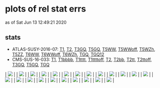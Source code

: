 # plots of rel stat errs
as of Sat Jun 13 12:49:21 2020

## stats
 * ATLAS-SUSY-2016-07: [T1](#CMS-SUS-16-033_TGQ), [T2](#CMS-SUS-16-033_TGQ), [T3GQ](#CMS-SUS-16-033_TGQ), [T5GQ](#CMS-SUS-16-033_TGQ), [T5WW](#CMS-SUS-16-033_TGQ), [T5WWoff](#CMS-SUS-16-033_TGQ), [T5WZh](#CMS-SUS-16-033_TGQ), [T5ZZ](#CMS-SUS-16-033_TGQ), [T6WW](#CMS-SUS-16-033_TGQ), [T6WWoff](#CMS-SUS-16-033_TGQ), [T6WZh](#CMS-SUS-16-033_TGQ), [TGQ](#CMS-SUS-16-033_TGQ), [TGQ12](#CMS-SUS-16-033_TGQ)
 * CMS-SUS-16-033: [T1](#CMS-SUS-16-033_TGQ), [T1bbbb](#CMS-SUS-16-033_TGQ), [T1tttt](#CMS-SUS-16-033_TGQ), [T1ttttoff](#CMS-SUS-16-033_TGQ), [T2](#CMS-SUS-16-033_TGQ), [T2bb](#CMS-SUS-16-033_TGQ), [T2tt](#CMS-SUS-16-033_TGQ), [T2ttoff](#CMS-SUS-16-033_TGQ), [T3GQ](#CMS-SUS-16-033_TGQ), [T5GQ](#CMS-SUS-16-033_TGQ), [TGQ](#CMS-SUS-16-033_TGQ)

| <a name="ATLAS-SUSY-2016-07_T1"></a><img src="ATLAS-SUSY-2016-07_T1?2045361" />                               |
| <a name="ATLAS-SUSY-2016-07_T2"></a><img src="ATLAS-SUSY-2016-07_T2?2045361" />                               |
| <a name="ATLAS-SUSY-2016-07_T3GQ"></a><img src="ATLAS-SUSY-2016-07_T3GQ?2045361" />                               |
| <a name="ATLAS-SUSY-2016-07_T5GQ"></a><img src="ATLAS-SUSY-2016-07_T5GQ?2045361" />                               |
| <a name="ATLAS-SUSY-2016-07_T5WW"></a><img src="ATLAS-SUSY-2016-07_T5WW?2045361" />                               |
| <a name="ATLAS-SUSY-2016-07_T5WWoff"></a><img src="ATLAS-SUSY-2016-07_T5WWoff?2045361" />                               |
| <a name="ATLAS-SUSY-2016-07_T5WZh"></a><img src="ATLAS-SUSY-2016-07_T5WZh?2045361" />                               |
| <a name="ATLAS-SUSY-2016-07_T5ZZ"></a><img src="ATLAS-SUSY-2016-07_T5ZZ?2045361" />                               |
| <a name="ATLAS-SUSY-2016-07_T6WW"></a><img src="ATLAS-SUSY-2016-07_T6WW?2045361" />                               |
| <a name="ATLAS-SUSY-2016-07_T6WWoff"></a><img src="ATLAS-SUSY-2016-07_T6WWoff?2045361" />                               |
| <a name="ATLAS-SUSY-2016-07_T6WZh"></a><img src="ATLAS-SUSY-2016-07_T6WZh?2045361" />                               |
| <a name="ATLAS-SUSY-2016-07_TGQ"></a><img src="ATLAS-SUSY-2016-07_TGQ?2045361" />                               |
| <a name="CMS-SUS-16-033_T1"></a><img src="CMS-SUS-16-033_T1?2045361" />                               |
| <a name="CMS-SUS-16-033_T1bbbb"></a><img src="CMS-SUS-16-033_T1bbbb?2045361" />                               |
| <a name="CMS-SUS-16-033_T1tttt"></a><img src="CMS-SUS-16-033_T1tttt?2045361" />                               |
| <a name="CMS-SUS-16-033_T1ttttoff"></a><img src="CMS-SUS-16-033_T1ttttoff?2045361" />                               |
| <a name="CMS-SUS-16-033_T2"></a><img src="CMS-SUS-16-033_T2?2045361" />                               |
| <a name="CMS-SUS-16-033_T2bb"></a><img src="CMS-SUS-16-033_T2bb?2045361" />                               |
| <a name="CMS-SUS-16-033_T2tt"></a><img src="CMS-SUS-16-033_T2tt?2045361" />                               |
| <a name="CMS-SUS-16-033_T2ttoff"></a><img src="CMS-SUS-16-033_T2ttoff?2045361" />                               |
| <a name="CMS-SUS-16-033_T3GQ"></a><img src="CMS-SUS-16-033_T3GQ?2045361" />                               |
| <a name="CMS-SUS-16-033_T5GQ"></a><img src="CMS-SUS-16-033_T5GQ?2045361" />                               |
| <a name="CMS-SUS-16-033_TGQ"></a><img src="CMS-SUS-16-033_TGQ?2045361" />                               |
